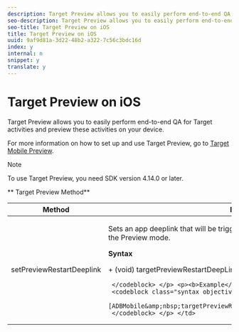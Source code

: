 ```yaml
---
description: Target Preview allows you to easily perform end-to-end QA for Target activities and preview these activities on your device.
seo-description: Target Preview allows you to easily perform end-to-end QA for Target activities and preview these activities on your device.
seo-title: Target Preview on iOS
title: Target Preview on iOS
uuid: 9af9d81a-3d22-48b2-a322-7c56c3bdc16d
index: y
internal: n
snippet: y
translate: y
---
```


# Target Preview on iOS

Target Preview allows you to easily perform end-to-end QA for Target activities and preview these activities on your device.

<a id="section_A79B6EEB46AE4EC084B7ADEB6D8D3EDA"></a>

For more information on how to set up and use Target Preview, go to [Target Mobile Preview]( https://marketing.adobe.com/resources/help/en_US/target/target/target-mobile-preview.html).

<a id="section_0BD2239BA4F74F369D587FE4706E78B6"></a>

>[!NOTE]
>
>To use Target Preview, you need SDK version 4.14.0 or later.

<a id="section_055C6F90EA7548199187A0F26090A37F"></a>

** Target Preview Method** 

<table id="table_5238B149CD5B47028EF76DA8CCC10951"> 
 <thead> 
  <tr> 
   <th colname="col1" class="entry"> Method </th> 
   <th colname="col2" class="entry"> Description </th> 
  </tr> 
 </thead>
 <tbody> 
  <tr> 
   <td colname="col1"> <span class="codeph"> setPreviewRestartDeeplink </span> </td> 
   <td colname="col2"> <p>Sets an app deeplink that will be triggered when preview selections are applied in the Preview mode. </p> <p><b>Syntax</b> </p> <p> 
     <codeblock class="syntax objective c">
       +&nbsp;(void)&nbsp;targetPreviewRestartDeepLink:(nullable&nbsp;NSString&nbsp;*)callbackURL;

     </codeblock> </p> <p><b>Example</b> </p> <p> 
     <codeblock class="syntax objective c">
       [ADBMobile&amp;nbsp;targetPreviewRestartDeepLink:@"&amp;nbsp;myapp://myhost"]; 
     </codeblock> </p> </td> 
  </tr> 
 </tbody> 
</table>

